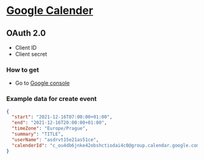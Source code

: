 # [Google Calender](https://developers.google.com/calendar/api/v3/reference)
## OAuth 2.0
- Client ID
- Client secret

### How to get
- Go to [Google console](https://console.cloud.google.com/apis/api/calendar-json.googleapis.com/credentials)

### Example data for create event
```json
{
  "start": "2021-12-16T07:00:00+01:00",
  "end": "2021-12-16T20:00:00+01:00",
  "timeZone": "Europe/Prague",
  "summary": "TITLE",
  "userName": "asdrvt15e21as51ce",
  "calenderId": "c_ou4db6jnke42obshctiodai4c0@group.calendar.google.com"
}
```
